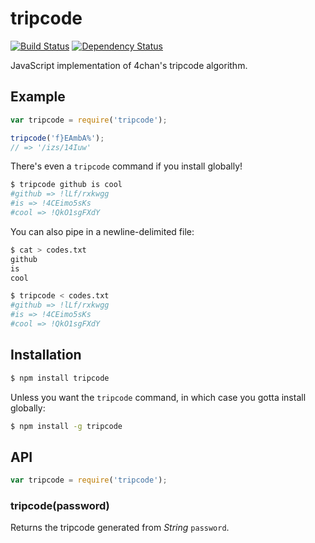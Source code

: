 # tripcode

[![Build Status](https://travis-ci.org/KenanY/tripcode.png?branch=master)](https://travis-ci.org/KenanY/tripcode)
[![Dependency Status](https://gemnasium.com/KenanY/tripcode.png)](https://gemnasium.com/KenanY/tripcode)

JavaScript implementation of 4chan's tripcode algorithm.

## Example

``` javascript
var tripcode = require('tripcode');

tripcode('f}EAmbA%');
// => '/izs/14Iuw'
```

There's even a `tripcode` command if you install globally!

``` bash
$ tripcode github is cool
#github => !lLf/rxkwgg
#is => !4CEimo5sKs
#cool => !QkO1sgFXdY
```

You can also pipe in a newline-delimited file:

``` bash
$ cat > codes.txt
github
is
cool

$ tripcode < codes.txt
#github => !lLf/rxkwgg
#is => !4CEimo5sKs
#cool => !QkO1sgFXdY
```

## Installation

``` bash
$ npm install tripcode
```

Unless you want the `tripcode` command, in which case you gotta install
globally:

``` bash
$ npm install -g tripcode
```

## API

``` javascript
var tripcode = require('tripcode');
```

### tripcode(password)

Returns the tripcode generated from _String_ `password`.